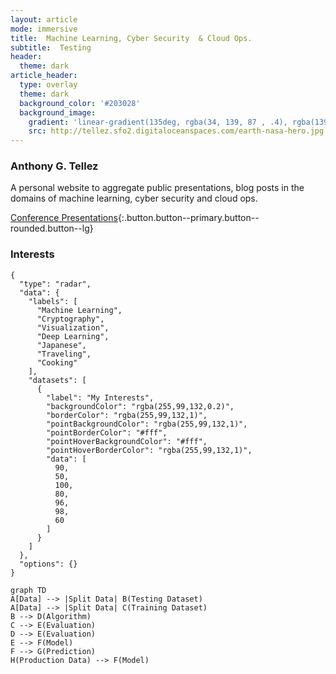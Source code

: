```yaml
---
layout: article
mode: immersive
title:  Machine Learning, Cyber Security  & Cloud Ops.
subtitle:  Testing
header:
  theme: dark
article_header:
  type: overlay
  theme: dark
  background_color: '#203028'
  background_image:
    gradient: 'linear-gradient(135deg, rgba(34, 139, 87 , .4), rgba(139, 34, 139, .4))'
    src: http://tellez.sfo2.digitaloceanspaces.com/earth-nasa-hero.jpg
---
```


### Anthony G. Tellez

A personal website to aggregate public presentations, blog posts in the domains of machine learning, cyber security and cloud ops. 

[Conference Presentations](/archive.html?tag=Conference){:.button.button--primary.button--rounded.button--lg}


### Interests


```chart
{
  "type": "radar",
  "data": {
    "labels": [
      "Machine Learning",
      "Cryptography",
      "Visualization",
      "Deep Learning",
      "Japanese",
      "Traveling",
      "Cooking"
    ],
    "datasets": [
      {
        "label": "My Interests",
        "backgroundColor": "rgba(255,99,132,0.2)",
        "borderColor": "rgba(255,99,132,1)",
        "pointBackgroundColor": "rgba(255,99,132,1)",
        "pointBorderColor": "#fff",
        "pointHoverBackgroundColor": "#fff",
        "pointHoverBorderColor": "rgba(255,99,132,1)",
        "data": [
          90,
          50,
          100,
          80,
          96,
          98,
          60
        ]
      }
    ]
  },
  "options": {}
}
```

```mermaid
graph TD
A[Data] --> |Split Data| B(Testing Dataset)
A[Data] --> |Split Data| C(Training Dataset)
B --> D(Algorithm)
C --> E(Evaluation)
D --> E(Evaluation)
E --> F(Model) 
F --> G(Prediction)
H(Production Data) --> F(Model)

```